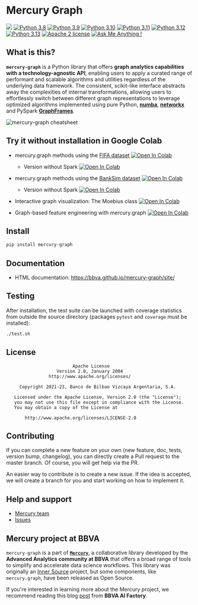 # Mercury Graph

![](https://img.shields.io/pypi/v/mercury-graph?label=latest%20pypi%20build)
[![Python 3.8](https://img.shields.io/badge/python-3.8-blue.svg)](https://www.python.org/downloads/release/python-3816/)
[![Python 3.9](https://img.shields.io/badge/python-3.9-blue.svg)](https://www.python.org/downloads/release/python-3916/)
[![Python 3.10](https://img.shields.io/badge/python-3.10-blue.svg)](https://www.python.org/downloads/release/python-31011/)
[![Python 3.11](https://img.shields.io/badge/python-3.11-blue.svg)](https://www.python.org/downloads/release/python-3119/)
[![Python 3.12](https://img.shields.io/badge/python-3.12-blue.svg)](https://www.python.org/downloads/release/python-3128/)
[![Python 3.13](https://img.shields.io/badge/python-3.13-blue.svg)](https://www.python.org/downloads/release/python-3131/)
[![Apache 2 license](https://shields.io/badge/license-Apache%202-blue)](http://www.apache.org/licenses/LICENSE-2.0)
[![Ask Me Anything !](https://img.shields.io/badge/Ask%20me-anything-1abc9c.svg)](https://github.com/BBVA/mercury-graph/issues)


## What is this?

**`mercury-graph`** is a Python library that offers **graph analytics capabilities with a technology-agnostic API**, enabling users to apply a curated range of performant and scalable algorithms and utilities regardless of the underlying data framework. The consistent, scikit-like interface abstracts away the complexities of internal transformations, allowing users to effortlessly switch between different graph representations to leverage optimized algorithms implemented using pure Python, [**numba**](https://numba.pydata.org/), [**networkx**](https://networkx.org/) and PySpark [**GraphFrames**](https://graphframes.github.io/graphframes/docs/_site/index.html).

![mercury-graph cheatsheet](docs/images/mercury_graph.png)


## Try it without installation in Google Colab

* mercury.graph methods using the [FIFA dataset](https://www.kaggle.com/datasets/artimous/complete-fifa-2017-player-dataset-global) [![Open In Colab](https://colab.research.google.com/assets/colab-badge.svg)](https://colab.research.google.com/github/BBVA/mercury-graph/blob/master/tutorials/mercury-graph-tutorial-fifa.ipynb)

  * Version without Spark [![Open In Colab](https://colab.research.google.com/assets/colab-badge.svg)](https://colab.research.google.com/github/BBVA/mercury-graph/blob/master/tutorials/mercury-graph-tutorial-fifa-nospark.ipynb)

* mercury.graph methods using the [BankSim dataset](https://www.researchgate.net/publication/265736405_BankSim_A_Bank_Payment_Simulation_for_Fraud_Detection_Research) [![Open In Colab](https://colab.research.google.com/assets/colab-badge.svg)](https://colab.research.google.com/github/BBVA/mercury-graph/blob/master/tutorials/mercury-graph-tutorial-banksim.ipynb)

  * Version without Spark [![Open In Colab](https://colab.research.google.com/assets/colab-badge.svg)](https://colab.research.google.com/github/BBVA/mercury-graph/blob/master/tutorials/mercury-graph-tutorial-banksim-nospark.ipynb)

* Interactive graph visualization: The Moebius class [![Open In Colab](https://colab.research.google.com/assets/colab-badge.svg)](https://colab.research.google.com/github/BBVA/mercury-graph/blob/master/tutorials/moebius_demo.ipynb)

* Graph-based feature engineering with mercury.graph [![Open In Colab](https://colab.research.google.com/assets/colab-badge.svg)](https://colab.research.google.com/github/BBVA/mercury-graph/blob/master/tutorials/mercury-graph-tutorial-graph-features.ipynb)


## Install

```bash
pip install mercury-graph
```


## Documentation

  * HTML documentation: <https://bbva.github.io/mercury-graph/site/>


## Testing

After installation, the test suite can be launched with coverage statistics from outside the source directory (packages `pytest` and `coverage` must be installed):

```bash
./test.sh
```


## License

```text
                         Apache License
                   Version 2.0, January 2004
                http://www.apache.org/licenses/

     Copyright 2021-23, Banco de Bilbao Vizcaya Argentaria, S.A.

   Licensed under the Apache License, Version 2.0 (the "License");
   you may not use this file except in compliance with the License.
   You may obtain a copy of the License at

       http://www.apache.org/licenses/LICENSE-2.0
```


## Contributing

If you can complete a new feature on your own (new feature, doc, tests, version bump, changelog), you can directly create a Pull request to the master branch. Of course, you will get help via the PR.

An easier way to contribute is to create a new issue. If the idea is accepted, we will create a branch for you and start working on how to implement it.


## Help and support

  * [Mercury team](mailto:mercury.team@bbva.com?subject=[mercury-graph])
  * [Issues](https://github.com/BBVA/mercury-graph/issues)


## Mercury project at BBVA

`mercury-graph` is a part of [**`Mercury`**](https://www.bbvaaifactory.com/mercury/), a collaborative library developed by the **Advanced Analytics community at BBVA** that offers a broad range of tools to simplify and accelerate data science workflows. This library was originally an [Inner Source](https://en.wikipedia.org/wiki/Inner_source) project, but some components, like `mercury.graph`, have been released as Open Source.

If you're interested in learning more about the Mercury project, we recommend reading this blog [post](https://www.bbvaaifactory.com/mercury-acelerando-la-reutilizacion-en-ciencia-de-datos-dentro-de-bbva/) from **BBVA AI Factory**.
